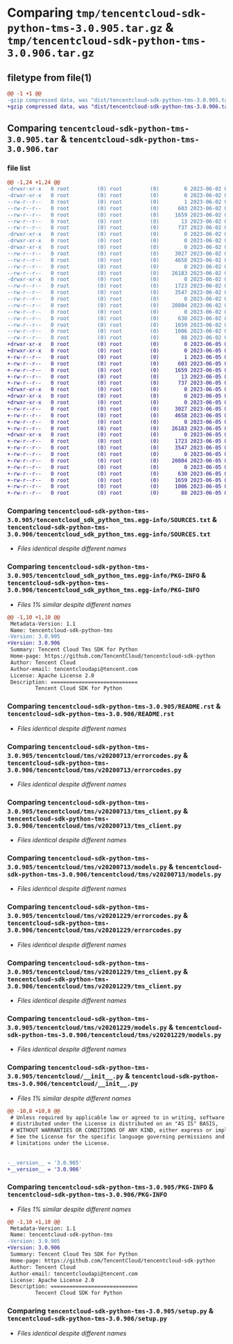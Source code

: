 # Comparing `tmp/tencentcloud-sdk-python-tms-3.0.905.tar.gz` & `tmp/tencentcloud-sdk-python-tms-3.0.906.tar.gz`

## filetype from file(1)

```diff
@@ -1 +1 @@
-gzip compressed data, was "dist/tencentcloud-sdk-python-tms-3.0.905.tar", last modified: Fri Jun  2 00:42:27 2023, max compression
+gzip compressed data, was "dist/tencentcloud-sdk-python-tms-3.0.906.tar", last modified: Mon Jun  5 00:45:04 2023, max compression
```

## Comparing `tencentcloud-sdk-python-tms-3.0.905.tar` & `tencentcloud-sdk-python-tms-3.0.906.tar`

### file list

```diff
@@ -1,24 +1,24 @@
-drwxr-xr-x   0 root         (0) root         (0)        0 2023-06-02 00:42:27.000000 tencentcloud-sdk-python-tms-3.0.905/
-drwxr-xr-x   0 root         (0) root         (0)        0 2023-06-02 00:42:27.000000 tencentcloud-sdk-python-tms-3.0.905/tencentcloud_sdk_python_tms.egg-info/
--rw-r--r--   0 root         (0) root         (0)        1 2023-06-02 00:42:27.000000 tencentcloud-sdk-python-tms-3.0.905/tencentcloud_sdk_python_tms.egg-info/dependency_links.txt
--rw-r--r--   0 root         (0) root         (0)      603 2023-06-02 00:42:27.000000 tencentcloud-sdk-python-tms-3.0.905/tencentcloud_sdk_python_tms.egg-info/SOURCES.txt
--rw-r--r--   0 root         (0) root         (0)     1659 2023-06-02 00:42:27.000000 tencentcloud-sdk-python-tms-3.0.905/tencentcloud_sdk_python_tms.egg-info/PKG-INFO
--rw-r--r--   0 root         (0) root         (0)       13 2023-06-02 00:42:27.000000 tencentcloud-sdk-python-tms-3.0.905/tencentcloud_sdk_python_tms.egg-info/top_level.txt
--rw-r--r--   0 root         (0) root         (0)      737 2023-06-02 00:42:27.000000 tencentcloud-sdk-python-tms-3.0.905/README.rst
-drwxr-xr-x   0 root         (0) root         (0)        0 2023-06-02 00:42:27.000000 tencentcloud-sdk-python-tms-3.0.905/tencentcloud/
-drwxr-xr-x   0 root         (0) root         (0)        0 2023-06-02 00:42:27.000000 tencentcloud-sdk-python-tms-3.0.905/tencentcloud/tms/
-drwxr-xr-x   0 root         (0) root         (0)        0 2023-06-02 00:42:27.000000 tencentcloud-sdk-python-tms-3.0.905/tencentcloud/tms/v20200713/
--rw-r--r--   0 root         (0) root         (0)     3027 2023-06-02 00:42:27.000000 tencentcloud-sdk-python-tms-3.0.905/tencentcloud/tms/v20200713/errorcodes.py
--rw-r--r--   0 root         (0) root         (0)     4658 2023-06-02 00:42:27.000000 tencentcloud-sdk-python-tms-3.0.905/tencentcloud/tms/v20200713/tms_client.py
--rw-r--r--   0 root         (0) root         (0)        0 2023-06-02 00:42:27.000000 tencentcloud-sdk-python-tms-3.0.905/tencentcloud/tms/v20200713/__init__.py
--rw-r--r--   0 root         (0) root         (0)    26183 2023-06-02 00:42:27.000000 tencentcloud-sdk-python-tms-3.0.905/tencentcloud/tms/v20200713/models.py
-drwxr-xr-x   0 root         (0) root         (0)        0 2023-06-02 00:42:27.000000 tencentcloud-sdk-python-tms-3.0.905/tencentcloud/tms/v20201229/
--rw-r--r--   0 root         (0) root         (0)     1723 2023-06-02 00:42:27.000000 tencentcloud-sdk-python-tms-3.0.905/tencentcloud/tms/v20201229/errorcodes.py
--rw-r--r--   0 root         (0) root         (0)     3547 2023-06-02 00:42:27.000000 tencentcloud-sdk-python-tms-3.0.905/tencentcloud/tms/v20201229/tms_client.py
--rw-r--r--   0 root         (0) root         (0)        0 2023-06-02 00:42:27.000000 tencentcloud-sdk-python-tms-3.0.905/tencentcloud/tms/v20201229/__init__.py
--rw-r--r--   0 root         (0) root         (0)    20804 2023-06-02 00:42:27.000000 tencentcloud-sdk-python-tms-3.0.905/tencentcloud/tms/v20201229/models.py
--rw-r--r--   0 root         (0) root         (0)        0 2023-06-02 00:42:27.000000 tencentcloud-sdk-python-tms-3.0.905/tencentcloud/tms/__init__.py
--rw-r--r--   0 root         (0) root         (0)      630 2023-06-02 00:42:27.000000 tencentcloud-sdk-python-tms-3.0.905/tencentcloud/__init__.py
--rw-r--r--   0 root         (0) root         (0)     1659 2023-06-02 00:42:27.000000 tencentcloud-sdk-python-tms-3.0.905/PKG-INFO
--rw-r--r--   0 root         (0) root         (0)     1006 2023-06-02 00:42:27.000000 tencentcloud-sdk-python-tms-3.0.905/setup.py
--rw-r--r--   0 root         (0) root         (0)       88 2023-06-02 00:42:27.000000 tencentcloud-sdk-python-tms-3.0.905/setup.cfg
+drwxr-xr-x   0 root         (0) root         (0)        0 2023-06-05 00:45:04.000000 tencentcloud-sdk-python-tms-3.0.906/
+drwxr-xr-x   0 root         (0) root         (0)        0 2023-06-05 00:45:04.000000 tencentcloud-sdk-python-tms-3.0.906/tencentcloud_sdk_python_tms.egg-info/
+-rw-r--r--   0 root         (0) root         (0)        1 2023-06-05 00:45:04.000000 tencentcloud-sdk-python-tms-3.0.906/tencentcloud_sdk_python_tms.egg-info/dependency_links.txt
+-rw-r--r--   0 root         (0) root         (0)      603 2023-06-05 00:45:04.000000 tencentcloud-sdk-python-tms-3.0.906/tencentcloud_sdk_python_tms.egg-info/SOURCES.txt
+-rw-r--r--   0 root         (0) root         (0)     1659 2023-06-05 00:45:04.000000 tencentcloud-sdk-python-tms-3.0.906/tencentcloud_sdk_python_tms.egg-info/PKG-INFO
+-rw-r--r--   0 root         (0) root         (0)       13 2023-06-05 00:45:04.000000 tencentcloud-sdk-python-tms-3.0.906/tencentcloud_sdk_python_tms.egg-info/top_level.txt
+-rw-r--r--   0 root         (0) root         (0)      737 2023-06-05 00:45:03.000000 tencentcloud-sdk-python-tms-3.0.906/README.rst
+drwxr-xr-x   0 root         (0) root         (0)        0 2023-06-05 00:45:04.000000 tencentcloud-sdk-python-tms-3.0.906/tencentcloud/
+drwxr-xr-x   0 root         (0) root         (0)        0 2023-06-05 00:45:04.000000 tencentcloud-sdk-python-tms-3.0.906/tencentcloud/tms/
+drwxr-xr-x   0 root         (0) root         (0)        0 2023-06-05 00:45:04.000000 tencentcloud-sdk-python-tms-3.0.906/tencentcloud/tms/v20200713/
+-rw-r--r--   0 root         (0) root         (0)     3027 2023-06-05 00:45:03.000000 tencentcloud-sdk-python-tms-3.0.906/tencentcloud/tms/v20200713/errorcodes.py
+-rw-r--r--   0 root         (0) root         (0)     4658 2023-06-05 00:45:03.000000 tencentcloud-sdk-python-tms-3.0.906/tencentcloud/tms/v20200713/tms_client.py
+-rw-r--r--   0 root         (0) root         (0)        0 2023-06-05 00:45:03.000000 tencentcloud-sdk-python-tms-3.0.906/tencentcloud/tms/v20200713/__init__.py
+-rw-r--r--   0 root         (0) root         (0)    26183 2023-06-05 00:45:03.000000 tencentcloud-sdk-python-tms-3.0.906/tencentcloud/tms/v20200713/models.py
+drwxr-xr-x   0 root         (0) root         (0)        0 2023-06-05 00:45:04.000000 tencentcloud-sdk-python-tms-3.0.906/tencentcloud/tms/v20201229/
+-rw-r--r--   0 root         (0) root         (0)     1723 2023-06-05 00:45:03.000000 tencentcloud-sdk-python-tms-3.0.906/tencentcloud/tms/v20201229/errorcodes.py
+-rw-r--r--   0 root         (0) root         (0)     3547 2023-06-05 00:45:03.000000 tencentcloud-sdk-python-tms-3.0.906/tencentcloud/tms/v20201229/tms_client.py
+-rw-r--r--   0 root         (0) root         (0)        0 2023-06-05 00:45:03.000000 tencentcloud-sdk-python-tms-3.0.906/tencentcloud/tms/v20201229/__init__.py
+-rw-r--r--   0 root         (0) root         (0)    20804 2023-06-05 00:45:03.000000 tencentcloud-sdk-python-tms-3.0.906/tencentcloud/tms/v20201229/models.py
+-rw-r--r--   0 root         (0) root         (0)        0 2023-06-05 00:45:03.000000 tencentcloud-sdk-python-tms-3.0.906/tencentcloud/tms/__init__.py
+-rw-r--r--   0 root         (0) root         (0)      630 2023-06-05 00:45:03.000000 tencentcloud-sdk-python-tms-3.0.906/tencentcloud/__init__.py
+-rw-r--r--   0 root         (0) root         (0)     1659 2023-06-05 00:45:04.000000 tencentcloud-sdk-python-tms-3.0.906/PKG-INFO
+-rw-r--r--   0 root         (0) root         (0)     1006 2023-06-05 00:45:03.000000 tencentcloud-sdk-python-tms-3.0.906/setup.py
+-rw-r--r--   0 root         (0) root         (0)       88 2023-06-05 00:45:04.000000 tencentcloud-sdk-python-tms-3.0.906/setup.cfg
```

### Comparing `tencentcloud-sdk-python-tms-3.0.905/tencentcloud_sdk_python_tms.egg-info/SOURCES.txt` & `tencentcloud-sdk-python-tms-3.0.906/tencentcloud_sdk_python_tms.egg-info/SOURCES.txt`

 * *Files identical despite different names*

### Comparing `tencentcloud-sdk-python-tms-3.0.905/tencentcloud_sdk_python_tms.egg-info/PKG-INFO` & `tencentcloud-sdk-python-tms-3.0.906/tencentcloud_sdk_python_tms.egg-info/PKG-INFO`

 * *Files 1% similar despite different names*

```diff
@@ -1,10 +1,10 @@
 Metadata-Version: 1.1
 Name: tencentcloud-sdk-python-tms
-Version: 3.0.905
+Version: 3.0.906
 Summary: Tencent Cloud Tms SDK for Python
 Home-page: https://github.com/TencentCloud/tencentcloud-sdk-python
 Author: Tencent Cloud
 Author-email: tencentcloudapi@tencent.com
 License: Apache License 2.0
 Description: ============================
         Tencent Cloud SDK for Python
```

### Comparing `tencentcloud-sdk-python-tms-3.0.905/README.rst` & `tencentcloud-sdk-python-tms-3.0.906/README.rst`

 * *Files identical despite different names*

### Comparing `tencentcloud-sdk-python-tms-3.0.905/tencentcloud/tms/v20200713/errorcodes.py` & `tencentcloud-sdk-python-tms-3.0.906/tencentcloud/tms/v20200713/errorcodes.py`

 * *Files identical despite different names*

### Comparing `tencentcloud-sdk-python-tms-3.0.905/tencentcloud/tms/v20200713/tms_client.py` & `tencentcloud-sdk-python-tms-3.0.906/tencentcloud/tms/v20200713/tms_client.py`

 * *Files identical despite different names*

### Comparing `tencentcloud-sdk-python-tms-3.0.905/tencentcloud/tms/v20200713/models.py` & `tencentcloud-sdk-python-tms-3.0.906/tencentcloud/tms/v20200713/models.py`

 * *Files identical despite different names*

### Comparing `tencentcloud-sdk-python-tms-3.0.905/tencentcloud/tms/v20201229/errorcodes.py` & `tencentcloud-sdk-python-tms-3.0.906/tencentcloud/tms/v20201229/errorcodes.py`

 * *Files identical despite different names*

### Comparing `tencentcloud-sdk-python-tms-3.0.905/tencentcloud/tms/v20201229/tms_client.py` & `tencentcloud-sdk-python-tms-3.0.906/tencentcloud/tms/v20201229/tms_client.py`

 * *Files identical despite different names*

### Comparing `tencentcloud-sdk-python-tms-3.0.905/tencentcloud/tms/v20201229/models.py` & `tencentcloud-sdk-python-tms-3.0.906/tencentcloud/tms/v20201229/models.py`

 * *Files identical despite different names*

### Comparing `tencentcloud-sdk-python-tms-3.0.905/tencentcloud/__init__.py` & `tencentcloud-sdk-python-tms-3.0.906/tencentcloud/__init__.py`

 * *Files 1% similar despite different names*

```diff
@@ -10,8 +10,8 @@
 # Unless required by applicable law or agreed to in writing, software
 # distributed under the License is distributed on an "AS IS" BASIS,
 # WITHOUT WARRANTIES OR CONDITIONS OF ANY KIND, either express or implied.
 # See the License for the specific language governing permissions and
 # limitations under the License.
 
 
-__version__ = '3.0.905'
+__version__ = '3.0.906'
```

### Comparing `tencentcloud-sdk-python-tms-3.0.905/PKG-INFO` & `tencentcloud-sdk-python-tms-3.0.906/PKG-INFO`

 * *Files 1% similar despite different names*

```diff
@@ -1,10 +1,10 @@
 Metadata-Version: 1.1
 Name: tencentcloud-sdk-python-tms
-Version: 3.0.905
+Version: 3.0.906
 Summary: Tencent Cloud Tms SDK for Python
 Home-page: https://github.com/TencentCloud/tencentcloud-sdk-python
 Author: Tencent Cloud
 Author-email: tencentcloudapi@tencent.com
 License: Apache License 2.0
 Description: ============================
         Tencent Cloud SDK for Python
```

### Comparing `tencentcloud-sdk-python-tms-3.0.905/setup.py` & `tencentcloud-sdk-python-tms-3.0.906/setup.py`

 * *Files identical despite different names*

